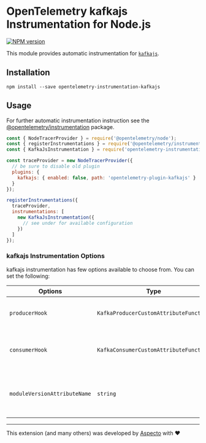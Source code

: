 # OpenTelemetry kafkajs Instrumentation for Node.js
[![NPM version](https://img.shields.io/npm/v/opentelemetry-instrumentation-kafkajs.svg)](https://www.npmjs.com/package/opentelemetry-instrumentation-kafkajs)

This module provides automatic instrumentation for [`kafkajs`](https://kafka.js.org/).

## Installation

```
npm install --save opentelemetry-instrumentation-kafkajs
```

## Usage

For further automatic instrumentation instruction see the [@opentelemetry/instrumentation](https://github.com/open-telemetry/opentelemetry-js/tree/main/packages/opentelemetry-instrumentation) package.

```js
const { NodeTracerProvider } = require('@opentelemetry/node');
const { registerInstrumentations } = require('@opentelemetry/instrumentation');
const { KafkaJsInstrumentation } = require('opentelemetry-instrumentation-kafkajs');

const traceProvider = new NodeTracerProvider({
  // be sure to disable old plugin
  plugins: {
    kafkajs: { enabled: false, path: 'opentelemetry-plugin-kafkajs' }
  }
});

registerInstrumentations({
  traceProvider,
  instrumentations: [
    new KafkaJsInstrumentation({
      // see under for available configuration
    })
  ]
});
```

### kafkajs Instrumentation Options

kafkajs instrumentation has few options available to choose from. You can set the following:

| Options        | Type                                   | Description                                                                                     |
| -------------- | -------------------------------------- | ----------------------------------------------------------------------------------------------- |
| `producerHook` | `KafkaProducerCustomAttributeFunction` | Hook called before producer message is sent, which allow to add custom attributes to span.      |
| `consumerHook` | `KafkaConsumerCustomAttributeFunction` | Hook called before consumer message is processed, which allow to add custom attributes to span. |
| `moduleVersionAttributeName` | `string` | If passed, a span attribute will be added to all spans with key of the provided `moduleVersionAttributeName` and value of the patched module version |

---

This extension (and many others) was developed by [Aspecto](https://www.aspecto.io/) with ❤️
